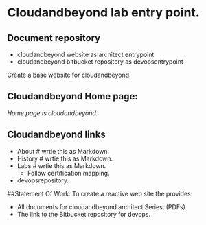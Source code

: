 # Cloudandbeyond lab entry point.

## Document repository
* cloudandbeyond website as architect entrypoint
* cloudandbeyond bitbucket repository as devopsentrypoint

Create a base website for cloudandbeyond.  
## Cloudandbeyond Home page:  
*Home page is cloudandbeyond.*

## Cloudandbeyond links
* About # wrtie this as Markdown.
* History # wrtie this as Markdown.
* Labs # wrtie this as Markdown.
  * Follow certification mapping.
* devopsrepository.

##Statement Of Work: To create a reactive web site the provides:
- All documents for cloudandbeyond architect Series. (PDFs)
- The link to the Bitbucket repository for devops.



